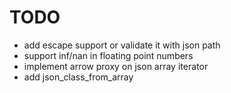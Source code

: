 # TODO

* add escape support or validate it with json path
* support inf/nan in floating point numbers
* implement arrow proxy on json array iterator
* add json_class_from_array
